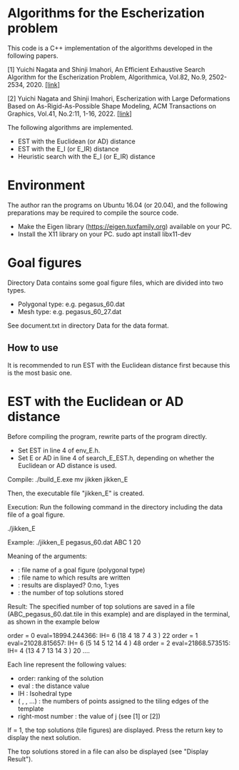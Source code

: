 # Algorithms for the Escherization problem
This code is a C++ implementation of the algorithms developed in the following papers. 

[1] Yuichi Nagata and Shinji Imahori, An Efficient Exhaustive Search Algorithm for the Escherization Problem, Algorithmica, Vol.82, No.9, 2502-2534, 2020. [[link]](https://link.springer.com/article/10.1007/s00453-020-00695-6)

[2] Yuichi Nagata and Shinji Imahori, Escherization with Large Deformations Based on As-Rigid-As-Possible Shape Modeling, ACM Transactions on Graphics, Vol.41, No.2:11, 1-16, 2022. [[link]](https://dl.acm.org/doi/full/10.1145/3487017)

The following algorithms are implemented.
- EST with the Euclidean (or AD) distance 
- EST with the E_I (or E_IR) distance 
- Heuristic search with the E_I (or E_IR) distance 

# Environment
The author ran the programs on Ubuntu 16.04 (or 20.04), and the following preparations may be required to compile the source code. 
- Make the Eigen library (https://eigen.tuxfamily.org) available on your PC. 
- Install the X11 library on your PC. 
  sudo apt install libx11-dev 

# Goal figures
Directory Data contains some goal figure files, which are divided into two types. 
- Polygonal type: e.g. pegasus_60.dat 
- Mesh type: e.g. pegasus_60_27.dat 

See document.txt in directory Data for the data format.  

## How to use 
It is recommended to run EST with the Euclidean distance first because this is the most basic one. 

# EST with the Euclidean or AD distance 
Before compiling the program, rewrite parts of the program directly. 
- Set EST in line 4 of env_E.h.
- Set E or AD in line 4 of search_E_EST.h, depending on whether the Euclidean or AD distance is used.  

Compile: 
./build_E.exe
mv jikken jikken_E

Then, the executable file "jikken_E" is created.

Execution: 
Run the following command in the directory including the data file of a goal figure. 

  ./jikken_E <string1> <string2> <integer1> <integer2>

  Example: ./jikken_E pegasus_60.dat ABC 1 20

  Meaning of the arguments:
   - <string1> : file name of a goal figure (polygonal type)
   - <string2> : file name to which results are written
   - <integer1> : results are displayed?  0:no, 1:yes
   - <integer2> : the number of top solutions stored

Result: 
The specified number of top solutions are saved in a file (ABC_pegasus_60.dat.tile in this example) and are displayed in the terminal, as shown in the example below 

order =  0 eval=18994.244366: IH= 6 (18 4 18 7 4 3 ) 22
order =  1 eval=21028.815657: IH= 6 (5 14 5 12 14 4 ) 48
order =  2 eval=21868.573515: IH= 4 (13 4 7 13 14 3 ) 20
....

Each line represent the following values:
- order: ranking of the solution
- eval : the distance value
- IH   : Isohedral type
- ( , , ...) : the numbers of points assigned to the tiling edges of the template
- right-most number : the value of j (see [1] or [2])

If <integer1> = 1, the top solutions (tile figures) are displayed. Press the return key to display the next solution. 

The top solutions stored in a file can also be displayed (see "Display Result"). 

